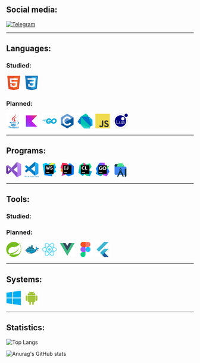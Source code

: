 <div>

## Social media: 

[![Telegram](https://img.shields.io/badge/-Telegram-090909?style=for-the-badge&logo=telegram&logoColor=27A0D9)](https://t.me/sma1lo)
     
</div>

 --- 
  
 ## Languages: 
<div>

### Studied:
<img src="https://github.com/devicons/devicon/blob/master/icons%2Fhtml5%2Fhtml5-original.svg" width="40" height="40"/>&nbsp;
<img src="https://github.com/devicons/devicon/blob/master/icons%2Fcss3%2Fcss3-original.svg" width="40" height="40"/>&nbsp;
</div>
<div>

### Planned:
<img src="https://github.com/devicons/devicon/blob/master/icons%2Fjava%2Fjava-original.svg" width="40" height="40"/>&nbsp;
<img src="https://github.com/devicons/devicon/blob/master/icons%2Fkotlin%2Fkotlin-original.svg" width="40" height ="40"/>&nbsp;
<img src ="https://github.com/devicons/devicon/blob/master/icons%2Fgo%2Fgo-original-wordmark.svg" width="40" height="40"/>&nbsp;
<img src ="https://github.com/devicons/devicon/blob/master/icons%2Fc%2Fc-original.svg" width="40"
height="40"/>&nbsp;
<img src="https://github.com/devicons/devicon/blob/master/icons%2Fdart%2Fdart-original.svg" width="40" height="40"/>&nbsp; 
<img src="https://github.com/devicons/devicon/blob/master/icons%2Fjavascript%2Fjavascript-original.svg" width="40" height="40"/>&nbsp;
<img src="https://github.com/devicons/devicon/blob/master/icons%2Flua%2Flua-original.svg" width="40" height="40"/>&nbsp; 


</div>

 --- 
  
 ## Programs: 
  
  <div> 
   <img src="https://github.com/devicons/devicon/blob/master/icons%2Fvisualstudio%2Fvisualstudio-original.svg" width="40" height="40"/>&nbsp; 
   <img src="https://github.com/devicons/devicon/blob/master/icons/vscode/vscode-original-wordmark.svg" width="40" height="40"/>&nbsp; 
   <img src="https://github.com/devicons/devicon/blob/master/icons%2Fwebstorm%2Fwebstorm-original.svg" width="40" height="40"/>&nbsp; 
  <img src ="https://github.com/devicons/devicon/blob/master/icons%2Fintellij%2Fintellij-original.svg" width="40"
height="40"/>&nbsp;
<img src ="https://github.com/devicons/devicon/blob/master/icons%2Fclion%2Fclion-original.svg" width="40"
height="40"/>&nbsp;
<img src ="https://github.com/devicons/devicon/blob/master/icons%2Fgoland%2Fgoland-original.svg" width="40"
height="40"/>&nbsp;
 <img src ="https://github.com/devicons/devicon/blob/master/icons%2Fandroidstudio%2Fandroidstudio-original.svg" width="40"
height="40"/>&nbsp;
</div>

---


<div>

## Tools:

### Studied:


### Planned:

<img src="https://github.com/devicons/devicon/blob/master/icons%2Fspring%2Fspring-original.svg" width="40" height="40"/>&nbsp; 
<img src="https://github.com/devicons/devicon/blob/master/icons%2Fdocker%2Fdocker-original.svg" width="40" height="40"/>&nbsp;
<img src="https://github.com/devicons/devicon/blob/master/icons%2Freact%2Freact-original.svg" width="40" height="40"/>&nbsp;
<img src="https://github.com/devicons/devicon/blob/master/icons%2Fvuejs%2Fvuejs-original.svg" width="40" height="40"/>&nbsp;
<img src="https://github.com/devicons/devicon/blob/master/icons%2Ffigma%2Ffigma-original.svg" width="40" height="40"/>&nbsp;
<img src ="https://github.com/devicons/devicon/blob/master/icons%2Fflutter%2Fflutter-original.svg" width="40"
height="40"/>&nbsp;
</div>

---

<div>

## Systems:

   <img src="https://github.com/devicons/devicon/blob/master/icons/windows8/windows8-original.svg" width="40" height="40"/>&nbsp;
 <img src="https://github.com/devicons/devicon/blob/master/icons%2Fandroid%2Fandroid-original.svg" width="40" height="40"/>&nbsp; 
  
</div>

 --- 

 ## Statistics:

<div>

![Top Langs](https://github-readme-stats.vercel.app/api/top-langs/?username=Sma1lo&layout=compact&theme=vision-friendly-dark)

![Anurag's GitHub stats](https://github-readme-stats.vercel.app/api?username=Sma1lo&theme=great-gatsby&show_icons=true)

</div>